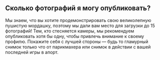## Сколько фотографий я могу опубликовать?

Мы знаем, что вы хотите продемонстрировать свою великолепную пушистую мордашку, поэтому мы дали вам место для загрузки до 15 фотографий!
Тем, кто стесняется камеры, мы рекомендуем опубликовать хотя бы одну, чтобы привлечь внимание к своему профилю.
Покажите себя с лучшей стороны — будь то гламурный снимок только что от парикмахера или снимок в действии с вашей последней игры в апорт.
